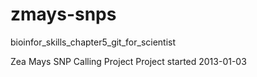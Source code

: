 # zmays-snps
bioinfor_skills_chapter5_git_for_scientist

Zea Mays SNP Calling Project
Project started 2013-01-03
